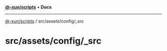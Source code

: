 [**@-xun/scripts**](../../../../README.md) • **Docs**

***

[@-xun/scripts](../../../../README.md) / src/assets/config/\_src

# src/assets/config/\_src
